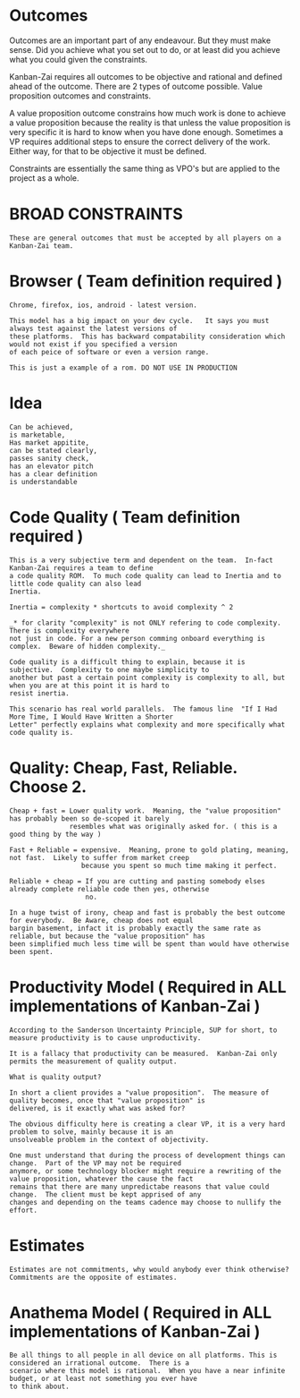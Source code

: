 # Outcomes

Outcomes are an important part of any endeavour.  But they must make sense.  Did you achieve what you set out to do, or
at least did you achieve what you could given the constraints.

Kanban-Zai requires all outcomes to be objective and rational and defined ahead of the outcome.  There are 2 types of 
outcome possible.  Value proposition outcomes and constraints.

A value proposition outcome constrains how much work is done to achieve a value proposition because the reality is that
unless the value proposition is very specific it is hard to know when you have done enough.  Sometimes a VP requires 
additional steps to ensure the correct delivery of the work.  Either way, for that to be objective it must be defined.
 
Constraints are essentially the same thing as VPO's but are applied to the project as a whole.

# BROAD CONSTRAINTS

    These are general outcomes that must be accepted by all players on a Kanban-Zai team.

# Browser ( Team definition required )

    Chrome, firefox, ios, android - latest version.
    
    This model has a big impact on your dev cycle.   It says you must always test against the latest versions of
    these platforms.  This has backward compatability consideration which would not exist if you specified a version
    of each peice of software or even a version range.
    
    This is just a example of a rom. DO NOT USE IN PRODUCTION
    
# Idea
    Can be achieved, 
    is marketable, 
    Has market appitite, 
    can be stated clearly, 
    passes sanity check, 
    has an elevator pitch
    has a clear definition
    is understandable
  
# Code Quality ( Team definition required )

    This is a very subjective term and dependent on the team.  In-fact Kanban-Zai requires a team to define
    a code quality ROM.  To much code quality can lead to Inertia and to little code quality can also lead
    Inertia.  
    
    Inertia = complexity * shortcuts to avoid complexity ^ 2 
    
    _* for clarity "complexity" is not ONLY refering to code complexity.  There is complexity everywhere
    not just in code. For a new person comming onboard everything is complex.  Beware of hidden complexity._
    
    Code quality is a difficult thing to explain, because it is subjective.  Complexity to one maybe simplicity to 
    another but past a certain point complexity is complexity to all, but when you are at this point it is hard to
    resist inertia.  
    
    This scenario has real world parallels.  The famous line  "If I Had More Time, I Would Have Written a Shorter 
    Letter" perfectly explains what complexity and more specifically what code quality is.


# Quality: Cheap, Fast, Reliable. Choose 2.

    Cheap + fast = Lower quality work.  Meaning, the "value proposition" has probably been so de-scoped it barely 
                   resembles what was originally asked for. ( this is a good thing by the way )
                   
    Fast + Reliable = expensive.  Meaning, prone to gold plating, meaning, not fast.  Likely to suffer from market creep
                      because you spent so much time making it perfect.
                      
    Reliable + cheap = If you are cutting and pasting somebody elses already complete reliable code then yes, otherwise
                       no.

    In a huge twist of irony, cheap and fast is probably the best outcome for everybody.  Be Aware, cheap does not equal
    bargin basement, infact it is probably exactly the same rate as reliable, but because the "value proposition" has 
    been simplified much less time will be spent than would have otherwise been spent.
    
# Productivity Model ( Required in ALL implementations of Kanban-Zai )

    According to the Sanderson Uncertainty Principle, SUP for short, to measure productivity is to cause unproductivity.
    
    It is a fallacy that productivity can be measured.  Kanban-Zai only permits the measurement of quality output. 
     
    What is quality output?
    
    In short a client provides a "value proposition".  The measure of quality becomes, once that "value proposition" is 
    delivered, is it exactly what was asked for?
    
    The obvious difficulty here is creating a clear VP, it is a very hard problem to solve, mainly because it is an
    unsolveable problem in the context of objectivity. 
    
    One must understand that during the process of development things can change.  Part of the VP may not be required 
    anymore, or some technology blocker might require a rewriting of the value proposition, whatever the cause the fact 
    remains that there are many unpredictabe reasons that value could change.  The client must be kept apprised of any 
    changes and depending on the teams cadence may choose to nullify the effort.

# Estimates

    Estimates are not commitments, why would anybody ever think otherwise?  Commitments are the opposite of estimates.


# Anathema Model ( Required in ALL implementations of Kanban-Zai )

    Be all things to all people in all device on all platforms. This is considered an irrational outcome.  There is a 
    scenario where this model is rational.  When you have a near infinite budget, or at least not something you ever have
    to think about.
